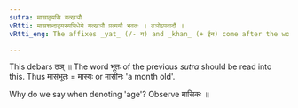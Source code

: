 ```yaml
---
sutra: मासाद्वयसि यत्खञौ
vRtti: मासशब्दाद्वयस्यभिधेये यत्खञौ प्रत्ययौ भवतः । ठञोऽपवादौ ॥
vRtti_eng: The affixes _yat_ (/- य) and _khan_ (+ ईन) come after the word _masa_, in denoting 'age'.

---
```

This debars ठञ् ॥ The word भूतः of the previous _sutra_ should be read into this. Thus मासंभूतः = मास्यः or मासीनः 'a month old'.

Why do we say when denoting 'age'? Observe मासिकः ॥